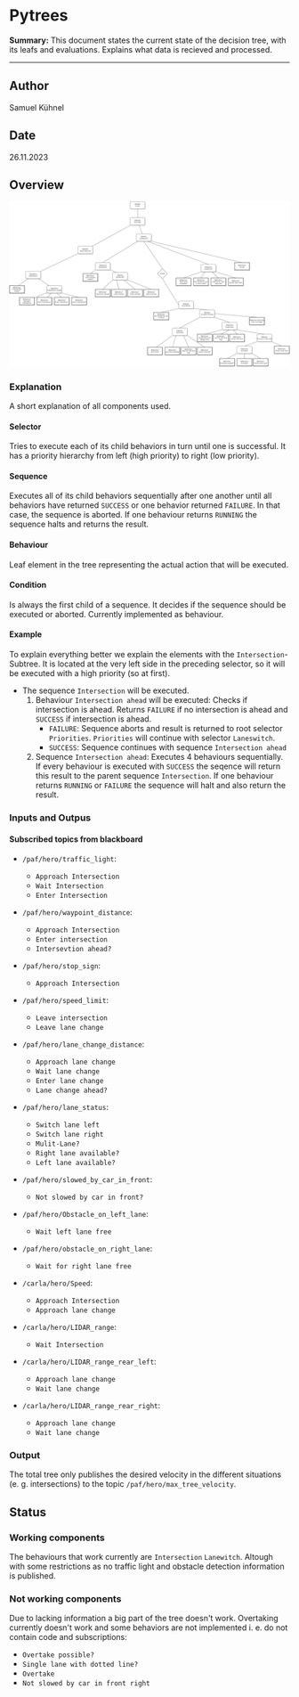 # Pytrees

**Summary:** This document states the current state of the decision tree, with its leafs and evaluations. Explains what data is recieved and processed.

---

## Author

Samuel Kühnel

## Date

26.11.2023

## Overview

![pytree_status](../00_assets/pytree_PAF_status.drawio.png)

### Explanation

A short explanation of all components used.

#### Selector

Tries to execute each of its child behaviors in turn until one is successful. It has a priority hierarchy from left (high priority) to right (low priority).

#### Sequence

Executes all of its child behaviors sequentially after one another until all behaviors have returned `SUCCESS` or one behavior returned `FAILURE`. In that case, the sequence is aborted. If one behaviour returns `RUNNING` the sequence halts and returns the result.

#### Behaviour

Leaf element in the tree representing the actual action that will be executed.

#### Condition

Is always the first child of a sequence. It decides if the sequence should be executed or aborted. Currently implemented as behaviour.

#### Example

To explain everything better we explain the elements with the `Intersection`-Subtree. It is located at the very left side in the preceding selector, so it will be executed with a high priority (so at first).

- The sequence `Intersection` will be executed.
  1. Behaviour `Intersection ahead` will be executed: Checks if intersection is ahead. Returns `FAILURE` if no intersection is ahead and `SUCCESS` if intersection is ahead.
     - `FAILURE`: Sequence aborts and result is returned to root selector `Priorities`. `Priorities` will continue with selector `Laneswitch`.
     - `SUCCESS`: Sequence continues with sequence `Intersection ahead`
  2. Sequence `Intersection ahead`: Executes 4 behaviours sequentially. If every behaviour is executed with `SUCCESS` the seqence will return this result to the parent sequence `Intersection`. If one behaviour returns `RUNNING` or `FAILURE` the sequence will halt and also return the result.

### Inputs and Outpus

#### Subscribed topics from blackboard

- `/paf/hero/traffic_light`:
  - `Approach Intersection`
  - `Wait Intersection`
  - `Enter Intersection`

- `/paf/hero/waypoint_distance`:
  - `Approach Intersection`
  - `Enter intersection`
  - `Intersevtion ahead?`

- `/paf/hero/stop_sign`:
  - `Approach Intersection`

- `/paf/hero/speed_limit`:
  - `Leave intersection`
  - `Leave lane change`

- `/paf/hero/lane_change_distance`:
  - `Approach lane change`
  - `Wait lane change`
  - `Enter lane change`
  - `Lane change ahead?`

- `/paf/hero/lane_status`:
  - `Switch lane left`
  - `Switch lane right`
  - `Mulit-Lane?`
  - `Right lane available?`
  - `Left lane available?`

- `/paf/hero/slowed_by_car_in_front`:
  - `Not slowed by car in front?`

- `/paf/hero/Obstacle_on_left_lane`:
  - `Wait left lane free`

- `/paf/hero/obstacle_on_right_lane`:
  - `Wait for right lane free`

- `/carla/hero/Speed`:
  - `Approach Intersection`
  - `Approach lane change`

- `/carla/hero/LIDAR_range`:
  - `Wait Intersection`

- `/carla/hero/LIDAR_range_rear_left`:
  - `Approach lane change`
  - `Wait lane change`

- `/carla/hero/LIDAR_range_rear_right`:
  - `Approach lane change`
  - `Wait lane change`

### Output

The total tree only publishes the desired velocity in the different situations (e. g. intersections) to the topic `/paf/hero/max_tree_velocity`.

## Status

### Working components

The behaviours that work currently are `Intersection` `Lanewitch`. Altough with some restrictions as no traffic light and obstacle detection information is published.

### Not working components

Due to lacking information a big part of the tree doesn't work. Overtaking currently doesn't work and some behaviors are not implemented i. e. do not contain code and subscriptions:

- `Overtake possible?`
- `Single lane with dotted line?`
- `Overtake`
- `Not slowed by car in front right`
